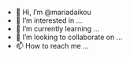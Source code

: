 - 👋 Hi, I’m @mariadaikou
- 👀 I’m interested in ...
- 🌱 I’m currently learning ...
- 💞️ I’m looking to collaborate on ...
- 📫 How to reach me ...

<!---
mariadaikou/mariadaikou is a ✨ special ✨ repository because its `README.md` (this file) appears on your GitHub profile.
You can click the Preview link to take a look at your changes.
--->
